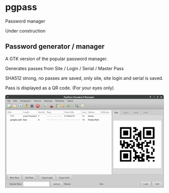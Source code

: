 # pgpass
Password manager

Under construction

## Password generator / manager

A GTK version of the popular password manager.

Generates passes from Site / Login / Serial / Master Pass

SHA512 strong, no passes are saved, only site, site login and serial is saved.

 Pass is displayed as a QR code. (For your eyes only)

![Screen Shot](screen.png)